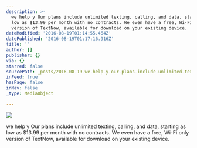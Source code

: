 ```yaml
---
description: >-
  we help y Our plans include unlimited texting, calling, and data, starting as
  low as $13.99 per month with no contracts. We even have a free, Wi-Fi only
  version of TextNow, available for download on your existing device. 
dateModified: '2016-08-19T01:14:55.464Z'
datePublished: '2016-08-19T01:17:16.916Z'
title: ''
author: []
publisher: {}
via: {}
starred: false
sourcePath: _posts/2016-08-19-we-help-y-our-plans-include-unlimited-texting-calling-and.md
inFeed: true
hasPage: false
inNav: false
_type: MediaObject

---
```

![](https://the-grid-user-content.s3-us-west-2.amazonaws.com/40d2d104-5985-4839-b5a8-6d47a4394944.jpg)

we help y Our plans include unlimited texting, calling, and data, starting as low as $13.99 per month with no contracts. We even have a free, Wi-Fi only version of TextNow, available for download on your existing device.